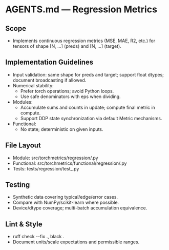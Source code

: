 # AGENTS.md — Regression Metrics

## Scope
- Implements continuous regression metrics (MSE, MAE, R2, etc.) for tensors of shape [N, ...] (preds) and [N, ...] (target).

## Implementation Guidelines
- Input validation: same shape for preds and target; support float dtypes; document broadcasting if allowed.
- Numerical stability:
  - Prefer torch operations; avoid Python loops.
  - Use safe denominators with eps when dividing.
- Modules:
  - Accumulate sums and counts in update; compute final metric in compute.
  - Support DDP state synchronization via default Metric mechanisms.
- Functional:
  - No state; deterministic on given inputs.

## File Layout
- Module: src/torchmetrics/regression/<metric>.py
- Functional: src/torchmetrics/functional/regression/<metric>.py
- Tests: tests/regression/test_<metric>.py

## Testing
- Synthetic data covering typical/edge/error cases.
- Compare with NumPy/scikit-learn where possible.
- Device/dtype coverage; multi-batch accumulation equivalence.

## Lint & Style
- ruff check --fix ., black .
- Document units/scale expectations and permissible ranges.
